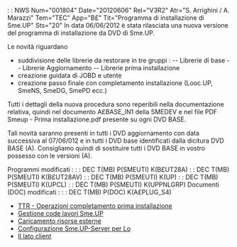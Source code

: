  :  : NWS Num="001804" Date="20120606" Rel="V3R2" Atr="S. Arrighini / A. Marazzi" Tem="TEC" App="B£" Tit="Programma di installazione di Sme.UP" Sts="20"
In data 06/06/2012 è stata rilasciata una nuova versione del programma di installazione da DVD di Sme.UP.

Le novità riguardano
- suddivisione delle librerie da restorare in tre gruppi : 
-- Librerie di base
-- Librerie Aggiornamento
-- Librerie prima installazione
- creazione guidata di JOBD e utente
- creazione passo finale con completamento installazione (Looc.UP, SmeNS, SmeDG, SmePD ecc.)

Tutti i dettagli della nuova procedura sono reperibili nella documentazione relativa, quindi nel documento A£BASE_IN1 della SMEDEV e nel file PDF Smeup - Prima installazione.pdf presente su ogni DVD BASE.

Tali novità saranno presenti in tutti i DVD aggiornamento con data successiva al 07/06/012 e in tutti i DVD base identificati dalla dicitura DVD BASE (A).
Consigliamo quindi di sostituire tutti i DVD BASE in vostro possesso con le versioni (A).

Programmi modificati : 
 :  : DEC T(MB) P(SMEUTI) K(B£UT28A)
 :  : DEC T(MB) P(SMEUTI) K(B£UT28AV)
 :  : DEC T(MB) P(SMEUTI) K(UP)
 :  : DEC T(MB) P(SMEUTI) K(UPCL)
 :  : DEC T(MB) P(SMEUTI) K(UPPNLGRP)
Documenti (DOC) modificati : 
 :  : DEC T(MB) P(DOC) K(A£PLUG_S4)
- [TTR - Operazioni completamento prima installazione](Sorgenti/DOC/TA/B£AMO/A£PLUG_INS)
- [Gestione code lavori Sme.UP](Sorgenti/DOC/TA/B£AMO/A£PLUG_IN0)
- [Caricamento risorse esterne](Sorgenti/DOC/TA/B£AMO/A£PLUG_IN1)
- [Configurazione Sme.UP-Server per Lo](Sorgenti/DOC/TA/B£AMO/LOBASE_02A)
- [Il lato client](Sorgenti/DOC/TA/B£AMO/LOBASE_03)
